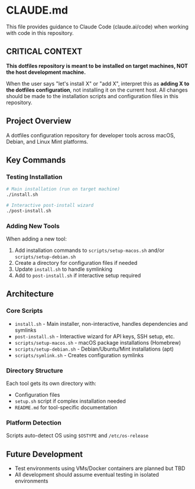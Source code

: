 # CLAUDE.md

This file provides guidance to Claude Code (claude.ai/code) when working with code in this repository.

## CRITICAL CONTEXT

**This dotfiles repository is meant to be installed on target machines, NOT the host development machine.** 

When the user says "let's install X" or "add X", interpret this as **adding X to the dotfiles configuration**, not installing it on the current host. All changes should be made to the installation scripts and configuration files in this repository.

## Project Overview

A dotfiles configuration repository for developer tools across macOS, Debian, and Linux Mint platforms.

## Key Commands

### Testing Installation
```bash
# Main installation (run on target machine)
./install.sh

# Interactive post-install wizard
./post-install.sh
```

### Adding New Tools

When adding a new tool:
1. Add installation commands to `scripts/setup-macos.sh` and/or `scripts/setup-debian.sh`
2. Create a directory for configuration files if needed
3. Update `install.sh` to handle symlinking
4. Add to `post-install.sh` if interactive setup required

## Architecture

### Core Scripts
- `install.sh` - Main installer, non-interactive, handles dependencies and symlinks
- `post-install.sh` - Interactive wizard for API keys, SSH setup, etc.
- `scripts/setup-macos.sh` - macOS package installations (Homebrew)
- `scripts/setup-debian.sh` - Debian/Ubuntu/Mint installations (apt)
- `scripts/symlink.sh` - Creates configuration symlinks

### Directory Structure
Each tool gets its own directory with:
- Configuration files
- `setup.sh` script if complex installation needed
- `README.md` for tool-specific documentation

### Platform Detection
Scripts auto-detect OS using `$OSTYPE` and `/etc/os-release`

## Future Development

- Test environments using VMs/Docker containers are planned but TBD
- All development should assume eventual testing in isolated environments